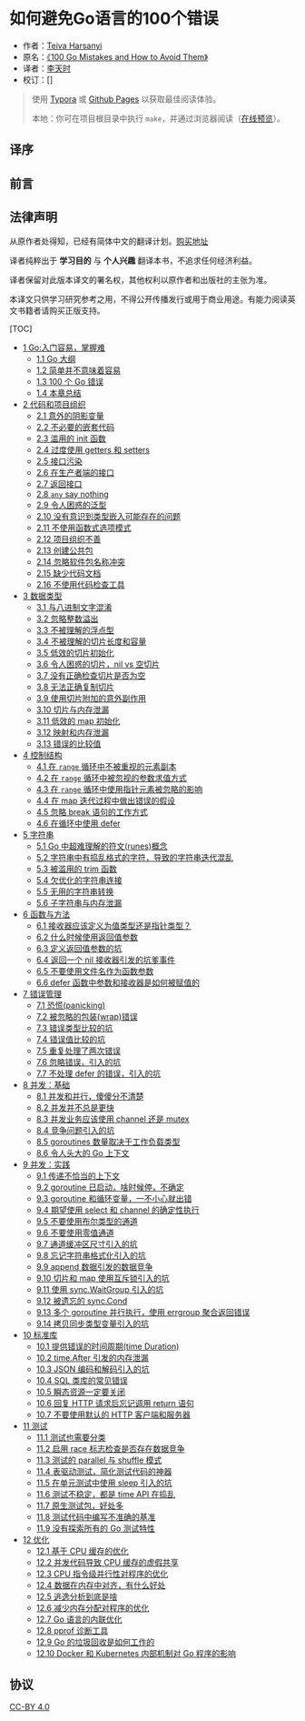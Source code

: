 # 如何避免Go语言的100个错误


- 作者：[Teiva Harsanyi](http://teivah.io)
- 原名：[《100 Go Mistakes and How to Avoid Them》](https://www.manning.com/books/100-go-mistakes-and-how-to-avoid-them)
- 译者：[李天时](https://github.com/lts8989)
- 校订：[]

> 使用 [Typora](https://www.typora.io) 或 [Github Pages](https://lts8989.github.io/) 以获取最佳阅读体验。
>
> 本地：你可在项目根目录中执行 `make`，并通过浏览器阅读（[在线预览](https://lts8989.github.io/)）。

## 译序

## 前言

## 法律声明

从原作者处得知，已经有简体中文的翻译计划。[购买地址](https://search.jd.com/Search?keyword=go%20100%20mistakes)

译者纯粹出于 **学习目的** 与 **个人兴趣** 翻译本书，不追求任何经济利益。

译者保留对此版本译文的署名权，其他权利以原作者和出版社的主张为准。

本译文只供学习研究参考之用，不得公开传播发行或用于商业用途。有能力阅读英文书籍者请购买正版支持。

[TOC]

- [1 Go:入门容易，掌握难](chapter/1-go-simple-to-learn-but-hard-to-master/1-0-go-simple-to-learn-but-hard-to-master.md)
  - [1.1 Go 大纲](chapter/1-go-simple-to-learn-but-hard-to-master/1-1-go-outline.md)
  - [1.2 简单并不意味着容易](chapter/1-go-simple-to-learn-but-hard-to-master/1-2-simple-doesnt-mean-easy.md)
  - [1.3 100 个 Go 错误](chapter/1-go-simple-to-learn-but-hard-to-master/1-3-100-go-mistakes.md)
  - [1.4 本章总结](chapter/1-go-simple-to-learn-but-hard-to-master/1-4-chapter-summary.md)
- [2 代码和项目组织](chapter/2-Code-and-project-organization/2-0-Code-and-project-organization.md)
  - [2.1 意外的阴影变量](chapter/2-Code-and-project-organization/2-1-unintended-variable-shadowing.md)
  - [2.2 不必要的嵌套代码](chapter/2-Code-and-project-organization/2-2-unnecessary-nested-code.md)
  - [2.3 滥用的 init 函数](chapter/2-Code-and-project-organization/2-3-misusing-init-functions.md)
  - [2.4 过度使用 getters 和 setters](chapter/2-Code-and-project-organization/2-4-overusing-getters-and-setters.md)
  - [2.5 接口污染](chapter/2-Code-and-project-organization/2-5-interface-pollution.md)
  - [2.6 在生产者端的接口](chapter/2-Code-and-project-organization/2-6-interface-on-the-producer-side.md)
  - [2.7 返回接口](chapter/2-Code-and-project-organization/2-7-Returning-interfaces.md)
  - [2.8 `any` say nothing](chapter/2-Code-and-project-organization/2-8-any-says-nothing.md)
  - [2.9 令人困惑的泛型](chapter/2-Code-and-project-organization/2-9-being-confused-about-when-to-use-generics.md)
  - [2.10 没有意识到类型嵌入可能存在的问题](chapter/2-Code-and-project-organization/2-10-not-being-aware-of-the-possible.md)
  - [2.11 不使用函数式选项模式](chapter/2-Code-and-project-organization/2-11-not-using-the-functional-options-pattern.md)
  - [2.12 项目组织不善](chapter/2-Code-and-project-organization/2-12-project-misorganization.md)
  - [2.13 创建公共包](chapter/2-Code-and-project-organization/2-13-creating-utility-packages.md)
  - [2.14 忽略软件包名称冲突](chapter/2-Code-and-project-organization/2-14-ignoring-package-name-collisions.md)
  - [2.15 缺少代码文档](chapter/2-Code-and-project-organization/2-15-missing-code-documentation.md)
  - [2.16 不使用代码检查工具](chapter/2-Code-and-project-organization/2-16-not-using-linters.md)
- [3 数据类型](chapter/3-Data-types/3-0-Data-types.md)
  - [3.1 与八进制文字混淆](chapter/3-Data-types/3-1-creating-confusion-with-octal-literals.md)
  - [3.2 忽略整数溢出](chapter/3-Data-types/3-2-neglecting-integer-overflows.md)
  - [3.3 不被理解的浮点型](chapter/3-Data-types/3-3-not-understanding-floating-points.md)
  - [3.4 不被理解的切片长度和容量](chapter/3-Data-types/3-4-not-understanding-slice-length-and-capacity.md)
  - [3.5 低效的切片初始化](chapter/3-Data-types/3-5-inefficient-slice-initialization.md)
  - [3.6 令人困惑的切片，nil vs 空切片](chapter/3-Data-types/3-6-being-confused-about-nil-vs-empty-slice.md)
  - [3.7 没有正确检查切片是否为空](chapter/3-Data-types/3-7-not-properly-checking-if-a-slice-is-empty.md)
  - [3.8 无法正确复制切片](chapter/3-Data-types/3-8-not-making-slice-copy-correctly.md)
  - [3.9 使用切片附加的意外副作用](chapter/3-Data-types/3-9-unexpected-side-effects-using-slice-append.md)
  - [3.10 切片与内存泄漏](chapter/3-Data-types/3-10-slice-and-memory-leaks.md)
  - [3.11 低效的 map 初始化](chapter/3-Data-types/3-11-inefficient-map-initialization.md)
  - [3.12 映射和内存泄漏](chapter/3-Data-types/3-12-map-and-memory-leaks.md)
  - [3.13 错误的比较值](chapter/3-Data-types/3-13-comparing-values-incorrectly.md)
- [4 控制结构](chapter/4-control-structures/4-0-control-structures.md)
  - [4.1 在 `range` 循环中不被重视的元素副本](chapter/4-control-structures/4-1-ignoring-that-elements-are.md)
  - [4.2 在 `range` 循环中被忽视的参数求值方式](chapter/4-control-structures/4-2-ignoring-how-arguments-are-evaluated.md)
  - [4.3 在 `range` 循环中使用指针元素被忽略的影响](chapter/4-control-structures/4-3-ignoring-the-impacts-of-using-pointer.md)
  - [4.4 在 map 迭代过程中做出错误的假设](chapter/4-control-structures/4-4-making-wrong-assumptions-during.md)
  - [4.5 忽略 break 语句的工作方式](chapter/4-control-structures/4-5-ignoring-how-the-break-statement-work.md)
  - [4.6 在循环中使用 defer](chapter/4-control-structures/4-6-using-defer-inside-a-loop.md)
- [5 字符串](chapter/5-strings/5-0-strings.md)
  - [5.1 Go 中超难理解的符文(runes)概念](chapter/5-strings/5-1-not-understanding-the-concept-of-rune.md)
  - [5.2 字符串中有捣乱格式的字符，导致的字符串迭代混乱](chapter/5-strings/5-2-Inaccurate-string-iteration.md)
  - [5.3 被滥用的 trim 函数](chapter/5-strings/5-3-misusing-trim-functions.md)
  - [5.4 欠优化的字符串连接](chapter/5-strings/5-4-under-optimized-strings-concatenation.md)
  - [5.5 无用的字符串转换](chapter/5-strings/5-5-useless-string-conversion.md)
  - [5.6 子字符串与内存泄漏](chapter/5-strings/5-6-substring-and-memory-leaks.md)
- [6 函数与方法](chapter/6-functions-and-method/6-0-functions-and-method.md)
  - [6.1 接收器应该定义为值类型还是指针类型？](chapter/6-functions-and-method/6-1-Not-knowing-which-type-of-receiver-to-use.md)
  - [6.2 什么时候使用返回值参数](chapter/6-functions-and-method/6-2-Never-using-named-result-parameters.md)
  - [6.3 定义返回值参数的坑](chapter/6-functions-and-method/6-3-Unintended-side-effects-with-named-result-parameters.md)
  - [6.4 返回一个 nil 接收器引发的坑爹事件](chapter/6-functions-and-method/6-4-Returning-a-nil-receiver.md)
  - [6.5 不要使用文件名作为函数参数](chapter/6-functions-and-method/6-5-Using-a-filename-as-a-function-input.md)
  - [6.6 defer 函数中参数和接收器是如何被赋值的](chapter/6-functions-and-method/6-6-Ignoring-how-defer-arguments.md)
- [7 错误管理](chapter/7-error-management/7-0-error-management.md)
  - [7.1 恐慌(panicking) ](chapter/7-error-management/7-1-panicking.md)
  - [7.2 被忽略的包装(wrap)错误](chapter/7-error-management/7-2-Ignoring-when-to-wrap-an-error.md)
  - [7.3 错误类型比较的坑](chapter/7-error-management/7-3-Comparing-an-error-type-inaccurately.md)
  - [7.4 错误值比较的坑](chapter/7-error-management/7-4-Comparing-an-error-value-inaccurately.md)
  - [7.5 重复处理了两次错误](chapter/7-error-management/7-5-Handling-an-error-twice.md)
  - [7.6 忽略错误，引入的坑](chapter/7-error-management/7-6-Not-handling-a-error.md)
  - [7.7 不处理 defer 的错误，引入的坑](chapter/7-error-management/7-7-Not-handling-defer-errors.md)
- [8 并发：基础](chapter/8-Concurrency-Foundations/8-0-Concurrency-Foundations.md)
  - [8.1 并发和并行，傻傻分不清楚](chapter/8-Concurrency-Foundations/8-1-Mixing-concurrency-and-parallelism.md)
  - [8.2 并发并不总是更快](chapter/8-Concurrency-Foundations/8-2-concurrency-isnt-always-faster.md)
  - [8.3 并发业务应该使用 channel 还是 mutex](chapter/8-Concurrency-Foundations/8-3-Being-puzzled-about-when-to-use-channels-or-mutexes.md)
  - [8.4 竞争问题引入的坑](chapter/8-Concurrency-Foundations/8-4-Not-understanding-race-problems.md)
  - [8.5 goroutines 数量取决于工作负载类型](chapter/8-Concurrency-Foundations/8-5-Not-understanding-the-concurrency.md)
  - [8.6 令人头大的 Go 上下文](chapter/8-Concurrency-Foundations/8-6-Misunderstanding-Go-contexts.md)
- [9 并发：实践](chapter/9-Concurrency-Practice/9-0-Concurrency-Practice.md)
  - [9.1 传递不恰当的上下文](chapter/9-Concurrency-Practice/9-1-Propagating-an-inappropriate-context.md)
  - [9.2 goroutine 已启动，啥时候停，不确定](chapter/9-Concurrency-Practice/9-2-Starting-a-goroutine-without.md)
  - [9.3 goroutine 和循环变量，一不小心就出错](chapter/9-Concurrency-Practice/9-3-Not-being-careful-with-goroutines-and-loop-variables.md)
  - [9.4 期望使用 select 和 channel 的确定性执行](chapter/9-Concurrency-Practice/9-4-Expecting-a-deterministic-behavior-using-select-and-channels.md)
  - [9.5 不要使用布尔类型的通道](chapter/9-Concurrency-Practice/9-5-Not-using-notification-channels.md)
  - [9.6 不要使用零值通道](chapter/9-Concurrency-Practice/9-6-Not-using-nil-channels.md)
  - [9.7 通道缓冲区尺寸引入的坑](chapter/9-Concurrency-Practice/9-7-Being-puzzled-about-a-channel-size.md)
  - [9.8 忘记字符串格式化引入的坑](chapter/9-Concurrency-Practice/9-8-Forgetting-about-possible-side-effects.md)
  - [9.9 append 数据引发的数据竞争](chapter/9-Concurrency-Practice/9-9-Creating-data-races-with-append.md)
  - [9.10 切片和 map 使用互斥锁引入的坑](chapter/9-Concurrency-Practice/9-10-Using-mutexes-inaccurately-with-slices-and-maps.md)
  - [9.11 使用 sync.WaitGroup 引入的坑](chapter/9-Concurrency-Practice/9-11-Misusing-sync-WaitGroup.md)
  - [9.12 被遗忘的 sync.Cond](chapter/9-Concurrency-Practice/9-12-Forgetting-about-sync-Cond.md)
  - [9.13 多个 goroutine 并行执行，使用 errgroup 聚合返回错误](chapter/9-Concurrency-Practice/9-13-not-using.md)
  - [9.14 拷贝同步类型变量引入的坑](chapter/9-Concurrency-Practice/9-14-Copying-a-sync-type.md)
- [10 标准库](chapter/10-Standard-library/10-0-Standard-library.md)
  - [10.1 提供错误的时间周期(time Duration)](chapter/10-Standard-library/10-1-Providing-a-wrong-time-duration.md)
  - [10.2 time.After 引发的内存泄漏](chapter/10-Standard-library/10-2-time-After-and-memory-leak.md)
  - [10.3 JSON 编码和解码引入的坑](chapter/10-Standard-library/10-3-Unexpected-behavior-because-of-type-embedding.md)
  - [10.4 SQL 类库的常见错误](chapter/10-Standard-library/10-4-SQL-common-mistakes.md)
  - [10.5 瞬态资源一定要关闭](chapter/10-Standard-library/10-5-Not-closing-transient-resources.md)
  - [10.6 回复 HTTP 请求后忘记调用 return 语句](chapter/10-Standard-library/10-6-Forgetting-the-return-statement-after-replying-to-an-HTTP-request.md)
  - [10.7 不要使用默认的 HTTP 客户端和服务器](chapter/10-Standard-library/10-7-Using-the-default-HTTP-client-and-server.md)
- [11 测试](chapter/11-Testing/11-0-Testing.md)
  - [11.1 测试也需要分类](chapter/11-Testing/11-1-Not-categorizing-tests.md)
  - [11.2 启用 race 标志检查是否存在数据竞争](chapter/11-Testing/11-2-Not-enabling-the-race-flag.md)
  - [11.3 测试的 parallel 与 shuffle 模式](chapter/11-Testing/11-3-Not-using-test-execution-modes.md)
  - [11.4 表驱动测试，简化测试代码的神器](chapter/11-Testing/11-4-Not-using-table-driven-tests.md)
  - [11.5 在单元测试中使用 sleep 引入的坑](chapter/11-Testing/11-5-Sleeping-in-unit-tests.md)
  - [11.6 测试不稳定，都是 time API 在捣乱](chapter/11-Testing/11-6-Not-dealing-with-the-time-API-efficiently.md)
  - [11.7 原生测试包，好处多](chapter/11-Testing/11-7-Not-using-testing-utility-packages.md)
  - [11.8 测试代码中编写不准确的基准](chapter/11-Testing/11-8-Writing-inaccurate-benchmarks.md)
  - [11.9 没有探索所有的 Go 测试特性](chapter/11-Testing/11-9-Not-exploring-all-the-Go-testing-features.md)
- [12 优化](chapter/12-Optimizations/12-0-Optimizations.md)
  - [12.1 基于 CPU 缓存的优化](chapter/12-Optimizations/12-1-Not-understanding-CPU-caches.md)
  - [12.2 并发代码导致 CPU 缓存的虚假共享](chapter/12-Optimizations/12-2-Writing-concurrent-code-leading-to-false-sharing.md)
  - [12.3 CPU 指令级并行性对程序的优化](chapter/12-Optimizations/12-3-Not-taking-into-account-instruction-level-parallelism.md)
  - [12.4 数据在内存中对齐，有什么好处](chapter/12-Optimizations/12-4-Not-being-aware-of-data-alignment.md)
  - [12.5 逃逸分析到底是啥](chapter/12-Optimizations/12-5-Not-understanding-stack-vs-heap.md)
  - [12.6 减少内存分配对程序的优化](chapter/12-Optimizations/12-6-Not-knowing-how-to-reduce-allocations.md)
  - [12.7 Go 语言的内联优化](chapter/12-Optimizations/12-7-Not-relying-on-inlining.md)
  - [12.8 pprof 诊断工具](chapter/12-Optimizations/12-8-Not-using-Go-diagnostics-tooling.md)
  - [12.9 Go 的垃圾回收是如何工作的](chapter/12-Optimizations/12-9-Not-understanding-how-the-GC-works.md)
  - [12.10 Docker 和 Kubernetes 内部机制对 Go 程序的影响](chapter/12-Optimizations/12-10-Not-understanding-the-impacts-of-running-Go-inside-of-Docker-and-Kubernetes.md)

## 协议

[CC-BY 4.0](https://github.com/lts8989/go-mistakes/blob/main/LICENSE)
